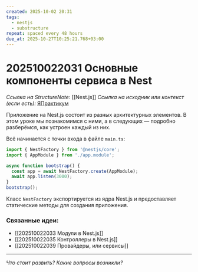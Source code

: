 ```yaml
---
created: 2025-10-02 20:31
tags:
  - nestjs
  - substructure
repeat: spaced every 48 hours
due_at: 2025-10-27T10:25:21.768+03:00
---
```

# 202510022031 Основные компоненты сервиса в Nest

*Ссылка на StructureNote:* [[Nest.js]]
*Ссылка на исходник или контекст (если есть):* [ЯПрактикум](https://practicum.yandex.ru/learn/backend-nodejs/courses/a4214ab0-2146-4152-b90e-651bf4c7ca5e/sprints/564244/topics/1df920a3-5c6a-4fcd-884c-0f66136c2b56/lessons/0fa76aa4-6dec-490f-9466-78a5fe72e7bd/)

Приложение на Nest.js состоит из разных архитектурных элементов. В этом уроке мы познакомимся с ними, а в следующих — подробно разберёмся, как устроен каждый из них.

Всё начинается с точки входа в файле `main.ts`:

```ts
import { NestFactory } from '@nestjs/core';
import { AppModule } from './app.module';

async function bootstrap() {
  const app = await NestFactory.create(AppModule);
  await app.listen(3000);
}
bootstrap();
```

Класс `NestFactory` экспортируется из ядра Nest.js и предоставляет статические методы для создания приложения.

### Связанные идеи:

* [[202510022033 Модули в Nest.js]]
* [[202510022035 Контроллеры в Nest.js]]
* [[202510022039 Провайдеры, или сервисы]]

---

*Что стоит развить? Какие вопросы возникли?*
